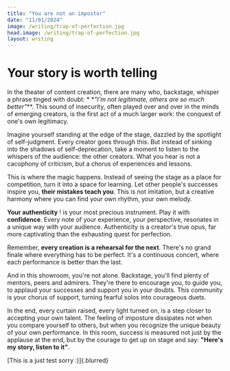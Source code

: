 ```yaml
---
title: "You are not an impostor"
date: "11/01/2024"
image: /writing/trap-of-perfection.jpg
head.image: /writing/trap-of-perfection.jpg
layout: writing
---
```


# Your story is worth telling

In the theater of content creation, there are many who, backstage, whisper a phrase tinged with doubt: *
*_"I'm not legitimate, others are so much better"_**. This sound of insecurity, often played over and over in the minds
of emerging creators, is the first act of a much larger work: the conquest of one's own legitimacy.

Imagine yourself standing at the edge of the stage, dazzled by the spotlight of self-judgment. Every creator goes
through this. But instead of sinking into the shadows of self-deprecation, take a moment to listen to the whispers of
the audience: the other creators. What you hear is not a cacophony of criticism, but a chorus of experiences and
lessons.

This is where the magic happens. Instead of seeing the stage as a place for competition, turn it into a space for
learning. Let other people's successes inspire you, **their mistakes teach you**. This is not imitation, but a creative
harmony where you can find your own rhythm, your own melody.

**Your authenticity** ! is your most precious instrument. Play it with **confidence**. Every note of your experience,
your perspective, resonates in a unique way with your audience. Authenticity is a creator's true opus, far more
captivating than the exhausting quest for perfection.

Remember, **every creation is a rehearsal for the next**. There's no grand finale where everything has to be perfect.
It's a continuous concert, where each performance is better than the last.

And in this showroom, you're not alone. Backstage, you'll find plenty of mentors, peers and admirers. They're there to
encourage you, to guide you, to applaud your successes and support you in your doubts. This community is your chorus of
support, turning fearful solos into courageous duets.

In the end, every curtain raised, every light turned on, is a step closer to accepting your own talent. The feeling of
imposture dissipates not when you compare yourself to others, but when you recognize the unique beauty of your own
performance. In this room, success is measured not just by the applause at the end, but by the courage to get up on
stage and say: **"Here's my story, listen to it"**.

[This is a just test sorry :)]{.blurred}
